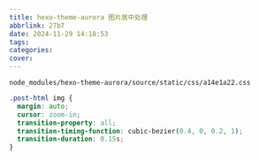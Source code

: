 ```yaml
---
title: hexo-theme-aurora 图片居中处理
abbrlink: 27b7
date: 2024-11-29 14:18:53
tags:
categories:
cover:
---
```


`node_modules/hexo-theme-aurora/source/static/css/a14e1a22.css`

```css
.post-html img {
  margin: auto;
  cursor: zoom-in;
  transition-property: all;
  transition-timing-function: cubic-bezier(0.4, 0, 0.2, 1);
  transition-duration: 0.15s;
}
```
